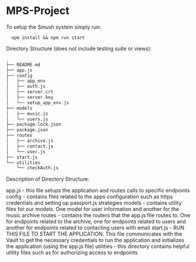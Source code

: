# MPS-Project

[logo]: https://github.com/ethantanen/MPS-Project/blob/master/static/logo.png "SMUSH"
To setup the Smush system simply run:

```console
  npm install && npm run start
```

Directory Structure (does not include testing suite or views):

```bash
.
├── README.md
├── app.js
├── config
│   ├── app_env
│   ├── auth.js
│   ├── server.crt
│   ├── server.key
│   └── setup_app_env.js
├── models
│   ├── music.js
│   └── users.js
├── package-lock.json
├── package.json
├── routes
│   ├── archive.js
│   ├── contact.js
│   └── user.js
├── start.js
└── utilities
    └── checkAuth.js
```

Description of Directory Structure:

  app.js - this file setups the application and routes calls to specific endpoints
  config - contains files related to the apps configuration such as https credentials and setting up passport.js strategies
  models - contains utility files for our models. One model for user information and another for the music archive
  routes - contains the routers that the app.js file routes to. One for endpoints related to the archive, one for endpoints related to users and another for endpoints related to contacting users with email
  start.js - RUN THIS FILE TO START THE APPLICATION. This file communicates with the Vault to get the necessary credentials to run the application and initializes the application (using the app.js file)
  utilities - this directory contains helpful utility files such as for authorizing access to endpoints
